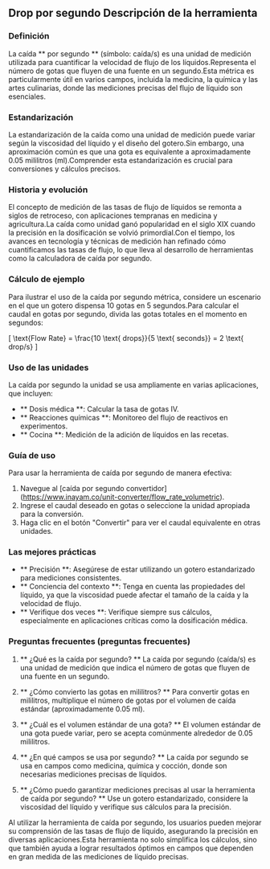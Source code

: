 ## Drop por segundo Descripción de la herramienta

### Definición
La caída ** por segundo ** (símbolo: caída/s) es una unidad de medición utilizada para cuantificar la velocidad de flujo de los líquidos.Representa el número de gotas que fluyen de una fuente en un segundo.Esta métrica es particularmente útil en varios campos, incluida la medicina, la química y las artes culinarias, donde las mediciones precisas del flujo de líquido son esenciales.

### Estandarización
La estandarización de la caída como una unidad de medición puede variar según la viscosidad del líquido y el diseño del gotero.Sin embargo, una aproximación común es que una gota es equivalente a aproximadamente 0.05 mililitros (ml).Comprender esta estandarización es crucial para conversiones y cálculos precisos.

### Historia y evolución
El concepto de medición de las tasas de flujo de líquidos se remonta a siglos de retroceso, con aplicaciones tempranas en medicina y agricultura.La caída como unidad ganó popularidad en el siglo XIX cuando la precisión en la dosificación se volvió primordial.Con el tiempo, los avances en tecnología y técnicas de medición han refinado cómo cuantificamos las tasas de flujo, lo que lleva al desarrollo de herramientas como la calculadora de caída por segundo.

### Cálculo de ejemplo
Para ilustrar el uso de la caída por segundo métrica, considere un escenario en el que un gotero dispensa 10 gotas en 5 segundos.Para calcular el caudal en gotas por segundo, divida las gotas totales en el momento en segundos:

\[ \text{Flow Rate} = \frac{10 \text{ drops}}{5 \text{ seconds}} = 2 \text{ drop/s} \]

### Uso de las unidades
La caída por segundo la unidad se usa ampliamente en varias aplicaciones, que incluyen:
- ** Dosis médica **: Calcular la tasa de gotas IV.
- ** Reacciones químicas **: Monitoreo del flujo de reactivos en experimentos.
- ** Cocina **: Medición de la adición de líquidos en las recetas.

### Guía de uso
Para usar la herramienta de caída por segundo de manera efectiva:
1. Navegue al [caída por segundo convertidor] (https://www.inayam.co/unit-converter/flow_rate_volumetric).
2. Ingrese el caudal deseado en gotas o seleccione la unidad apropiada para la conversión.
3. Haga clic en el botón "Convertir" para ver el caudal equivalente en otras unidades.

### Las mejores prácticas
- ** Precisión **: Asegúrese de estar utilizando un gotero estandarizado para mediciones consistentes.
- ** Conciencia del contexto **: Tenga en cuenta las propiedades del líquido, ya que la viscosidad puede afectar el tamaño de la caída y la velocidad de flujo.
- ** Verifique dos veces **: Verifique siempre sus cálculos, especialmente en aplicaciones críticas como la dosificación médica.

### Preguntas frecuentes (preguntas frecuentes)

1. ** ¿Qué es la caída por segundo? **
La caída por segundo (caída/s) es una unidad de medición que indica el número de gotas que fluyen de una fuente en un segundo.

2. ** ¿Cómo convierto las gotas en mililitros? **
Para convertir gotas en mililitros, multiplique el número de gotas por el volumen de caída estándar (aproximadamente 0.05 ml).

3. ** ¿Cuál es el volumen estándar de una gota? **
El volumen estándar de una gota puede variar, pero se acepta comúnmente alrededor de 0.05 mililitros.

4. ** ¿En qué campos se usa por segundo? **
La caída por segundo se usa en campos como medicina, química y cocción, donde son necesarias mediciones precisas de líquidos.

5. ** ¿Cómo puedo garantizar mediciones precisas al usar la herramienta de caída por segundo? **
Use un gotero estandarizado, considere la viscosidad del líquido y verifique sus cálculos para la precisión.

Al utilizar la herramienta de caída por segundo, los usuarios pueden mejorar su comprensión de las tasas de flujo de líquido, asegurando la precisión en diversas aplicaciones.Esta herramienta no solo simplifica los cálculos, sino que también ayuda a lograr resultados óptimos en campos que dependen en gran medida de las mediciones de líquido precisas.